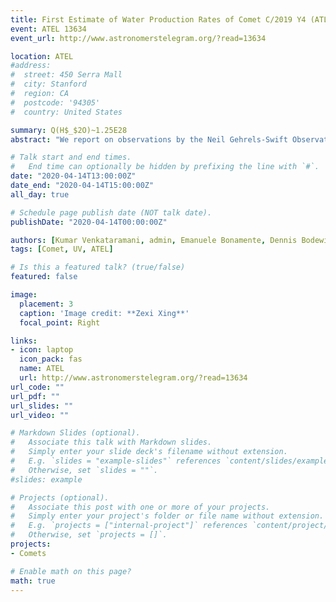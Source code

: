 ```yaml
---
title: First Estimate of Water Production Rates of Comet C/2019 Y4 (ATLAS) from SWIFT/UVOT observations
event: ATEL 13634
event_url: http://www.astronomerstelegram.org/?read=13634

location: ATEL
#address:
#  street: 450 Serra Mall
#  city: Stanford
#  region: CA
#  postcode: '94305'
#  country: United States

summary: Q(H$_$2O)~1.25E28
abstract: "We report on observations by the Neil Gehrels-Swift Observatory of comet C/2019 Y4 (ATLAS) obtained on UT 2020 April 12.84 when the comet was at a heliocentric distance of 1.26 AU and 1.01 AU from Earth. The comet was imaged using the UVW1 and V filters on Swift's Ultraviolet-Optical Telescope, which are centered at 2600 A (FWHM = 693 A) and 5468 A (FWHM = 769 A), respectively. The UVW1 image shows diffuse coma extending to more than 100,000 km. The V filter image showed an elongated coma with the V-band magnitude of 9.4 +/- 0.01 measured within the 100,000 km circular aperture centered on the photo-center. The median combined images in the V filter along with the continuum subtracted OH image are available at https://auburn.box.com/s/olfbe8wfunfuz3oipfnneclmgm59zqjm . The fragmentation and elongated nucleus of this comet was reported earlier by Ye & Qicheng, Atel #13620, followed by Steele et al., ATel #13622 and Zhong-Yi Lin et al., ATel #13629. Emission from OH (A-X) transition is a major contributor to the flux in the UVW1 images (D. Bodewits et al 2014 ApJ 786 48). The V filter images were used to remove the continuum from the UVW1 images in order to isolate the OH flux. The contamination factor was calculated by measuring the ratio of the solar flux in both the filters, assuming a reddened solar spectrum of 15% per 100 nm between the centers of the UVW1 ( 2600 A) and the V band filter (5468 A). The measured surface brightness was then converted into the column density of OH molecules using fluorescence efficiencies of OH (Schleicher & A'Hearn, 1988, ApJ, 331, 1058) at the comet's heliocentric velocity of -33 km/s. Comparing this distribution with the vectorial model and assuming that all of the OH is derived from H_2O, we obtain a water production rate of 1.25E28 +/- 5E25 mol/sec within an aperture of 100,000 km. This 1-sigma error only includes the photon statistics; the absolute error of the water production rate is likely ~25%, caused by modeling assumptions and data processing effects (cf. Xing et al. 2020)."

# Talk start and end times.
#   End time can optionally be hidden by prefixing the line with `#`.
date: "2020-04-14T13:00:00Z"
date_end: "2020-04-14T15:00:00Z"
all_day: true

# Schedule page publish date (NOT talk date).
publishDate: "2020-04-14T00:00:00Z"

authors: [Kumar Venkataramani, admin, Emanuele Bonamente, Dennis Bodewits]
tags: [Comet, UV, ATEL]

# Is this a featured talk? (true/false)
featured: false

image:
  placement: 3
  caption: 'Image credit: **Zexi Xing**'
  focal_point: Right

links:
- icon: laptop
  icon_pack: fas
  name: ATEL
  url: http://www.astronomerstelegram.org/?read=13634
url_code: ""
url_pdf: ""
url_slides: ""
url_video: ""

# Markdown Slides (optional).
#   Associate this talk with Markdown slides.
#   Simply enter your slide deck's filename without extension.
#   E.g. `slides = "example-slides"` references `content/slides/example-slides.md`.
#   Otherwise, set `slides = ""`.
#slides: example

# Projects (optional).
#   Associate this post with one or more of your projects.
#   Simply enter your project's folder or file name without extension.
#   E.g. `projects = ["internal-project"]` references `content/project/deep-learning/index.md`.
#   Otherwise, set `projects = []`.
projects:
- Comets

# Enable math on this page?
math: true
---
```



